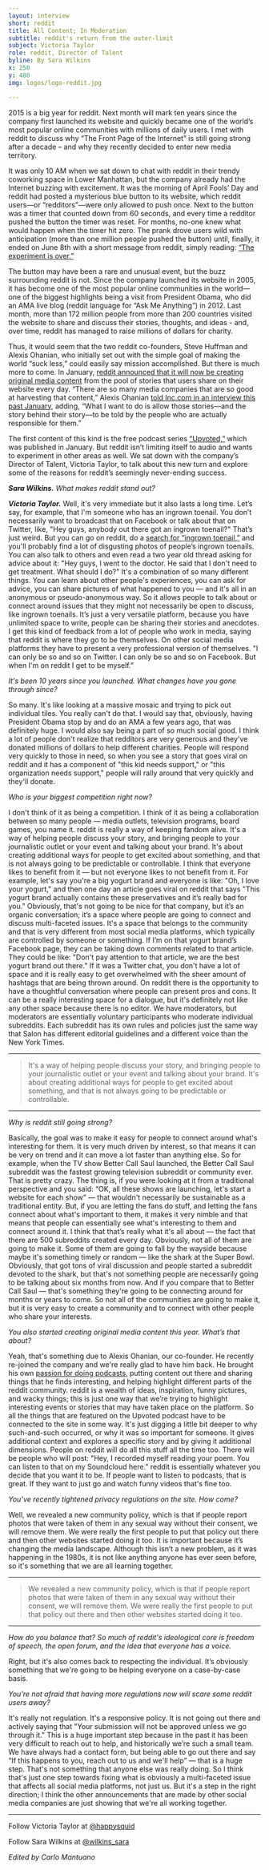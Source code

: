 ```yaml
---
layout: interview
short: reddit
title: All Content; In Moderation
subtitle: reddit's return from the outer-limit
subject: Victoria Taylor
role: reddit, Director of Talent 
byline: By Sara Wilkins
x: 250
y: 480
img: logos/logo-reddit.jpg

---
```


<p class="dek">2015 is a big year for reddit. Next month will mark ten years since the company first launched its website and quickly became one of the world’s most popular online communities with millions of daily users. I met with reddit to discuss why “The Front Page of the Internet” is still going strong after a decade – and why they recently decided to enter new media territory.</p>

It was only 10 AM when we sat down to chat with reddit in their trendy coworking space in Lower Manhattan, but the company already had the Internet buzzing with excitement. It was the morning of April Fools’ Day and reddit had posted a mysterious blue button to its website, which reddit users—or “redditors”—were only allowed to push once. Next to the button was a timer that counted down from 60 seconds, and every time a redditor pushed the button the timer was reset. For months, no-one knew what would happen when the timer hit zero. The prank drove users wild with anticipation (more than one million people pushed the button) until, finally, it ended on June 8th with a short message from reddit, simply reading: [“The experiment is over.”]("http://www.theguardian.com/technology/2015/jun/08/reddits-mysterious-button-experiment-is-over")
   
The button may have been a rare and unusual event, but the buzz surrounding reddit is not. Since the company launched its website in 2005, it has become one of the most popular online communities in the world—one of the biggest highlights being a visit from President Obama, who did an AMA live blog (reddit language for “Ask Me Anything”) in 2012. Last month, more than 172 million people from more than 200 countries visited the website to share and discuss their stories, thoughts, and ideas - and, over time, reddit has managed to raise millions of dollars for charity.

Thus, it would seem that the two reddit co-founders, Steve Huffman and Alexis Ohanian, who initially set out with the simple goal of making the world “suck less,” could easily say mission accomplished. But there is much more to come. In January, [reddit announced that it will now be creating original media content]("http://www.redditblog.com/2015/01/upvoted-reddit-podcast-for-all-stories.html") from the pool of stories that users share on their website every day. “There are so many media companies that are so good at harvesting that content,” Alexis Ohanian [told Inc.com in an interview this past January]("http://www.inc.com/christine-lagorio/reddit-podcast-new-era.html"), adding, “What I want to do is allow those stories—and the story behind their story—to be told by the people who are actually responsible for them.”
   
The first content of this kind is the free podcast series [“Upvoted,”](https://itunes.apple.com/us/podcast/upvoted-by-reddit/id954162809?mt=2) which was published in January. But reddit isn’t limiting itself to audio and wants to experiment in other areas as well. We sat down with the company’s Director of Talent, Victoria Taylor, to talk about this new turn and explore some of the reasons for reddit’s seemingly never-ending success.
   
***Sara Wilkins.*** _What makes reddit stand out?_

***Victoria Taylor.*** Well, it's very immediate but it also lasts a long time. Let’s say, for example, that I'm someone who has an ingrown toenail. You don’t necessarily want to broadcast that on Facebook or talk about that on Twitter, like, "Hey guys, anybody out there got an ingrown toenail?" That’s just weird. But you can go on reddit, do a [search for “ingrown toenail,”](http://www.reddit.com/search?q=ingrown+toenail&sort=relevance&t=all) and you'll probably find a lot of disgusting photos of people’s ingrown toenails. You can also talk to others and even read a two year old thread asking for advice about it: "Hey guys, I went to the doctor. He said that I don't need to get treatment. What should I do?" It's a combination of so many different things. You can learn about other people's experiences, you can ask for advice, you can share pictures of what happened to you — and it's all in an anonymous or pseudo-anonymous way. So it allows people to talk about or connect around issues that they might not necessarily be open to discuss, like ingrown toenails. It’s just a very versatile platform, because you have unlimited space to write, people can be sharing their stories and anecdotes. I get this kind of  feedback from a lot of people who work in media, saying that reddit is where they go to be themselves. On other social media platforms they have to present a very professional version of themselves. "I can only be so and so on Twitter. I can only be so and so on Facebook. But when I'm on reddit I get to be myself.”
   
_It's been 10 years since you launched. What changes have you gone through since?_
  
So many. It's like looking at a massive mosaic and trying to pick out individual tiles. You really can't do that. I would say that, obviously, having President Obama stop by and do an AMA a few years ago, that was definitely huge. I would also say being a part of so much social good. I think a lot of people don't realize that redditors are very generous and they've donated millions of dollars to help different charities. People will respond very quickly to those in need, so when you see a story that goes viral on reddit and it has a component of "this kid needs support," or "this organization needs support," people will rally around that very quickly and they'll donate. 
   
_Who is your biggest competition right now?_
  
I don't think of it as being a competition. I think of it as being a collaboration between so many people — media outlets, television programs, board games, you name it. reddit is really a way of keeping fandom alive. It's a way of helping people discuss your story, and bringing people to your journalistic outlet or your event and talking about your brand. It's about creating additional ways for people to get excited about something, and that is not always going to be predictable or controllable. I think that everyone likes to benefit from it — but not everyone likes to not benefit from it. For example, let's say you're a big yogurt brand and everyone is like: "Oh, I love your yogurt," and then one day an article goes viral on reddit that says "This yogurt brand actually contains these preservatives and it’s really bad for you." Obviously, that's not going to be nice for that company, but it’s an organic conversation; it’s a space where people are going to connect and discuss multi-faceted issues. It's a space that belongs to the community and that is very different from most social media platforms, which typically are controlled by someone or something. If I’m on that yogurt brand’s Facebook page, they can be taking down comments related to that article. They could be like: "Don't pay attention to that article, we are the best yogurt brand out there." If it was a Twitter chat, you don't have a lot of space and it is really easy to get overwhelmed with the sheer amount of hashtags that are being thrown around. On reddit there is the opportunity to have a thoughtful conversation where people can present pros and cons. It can be a really interesting space for a dialogue, but it's definitely not like any other space because there is no editor. We have moderators, but moderators are essentially voluntary participants who moderate individual subreddits. Each subreddit has its own rules and policies just the same way that Salon has different editorial guidelines and a different voice than the New York Times.
   
---

> It's a way of helping people discuss your story, and bringing people
> to your journalistic outlet or your event and talking about your brand. 
> It's about creating additional ways for people to get excited about 
> something, and that is not always going to be predictable or controllable.

---

_Why is reddit still going strong?_
  
Basically, the goal was to make it easy for people to connect around what's interesting for them. It is very much driven by interest, so that means it can be very on trend and it can move a lot faster than anything else. So for example, when the TV show Better Call Saul launched, the Better Call Saul subreddit was the fastest growing television subreddit or community ever. That is pretty crazy. The thing is, if you were looking at it from a traditional perspective and you said: “OK, all these shows are launching, let's start a website for each show” — that wouldn't necessarily be sustainable as a traditional entity. But, if you are letting the fans do stuff, and letting the fans connect about what's important to them, it makes it very nimble and that means that people can essentially see what's interesting to them and connect around it. I think that that’s really what it's all about — the fact that there are 500 subreddits created every day. Obviously, not all of them are going to make it. Some of them are going to fall by the wayside because maybe it's something timely or random — like the shark at the Super Bowl. Obviously, that got tons of viral discussion and people started a subreddit devoted to the shark, but that's not something people are necessarily going to be talking about six months from now. And if you compare that to Better Call Saul — that's something they're going to be connecting around for months or years to come. So not all of the communities are going to make it, but it is very easy to create a community and to connect with other people who share your interests.
   
_You also started creating original media content this year. What’s that about?_
  
Yeah, that's something due to Alexis Ohanian, our co-founder. He recently re-joined the company and we're really glad to have him back. He brought his own [passion for doing podcasts,]("http://www.nyrdradio.com/") putting content out there and sharing things that he finds interesting, and helping highlight different parts of the reddit community. reddit is a wealth of ideas, inspiration, funny pictures, and wacky things; this is just one way that we’re trying to highlight interesting events or stories that may have taken place on the platform. So all the things that are featured on the Upvoted podcast have to be connected to the site in some way. It's just digging a little bit deeper to why such-and-such occurred, or why it was so important for someone. It gives additional context and explores a specific story and by giving it additional dimensions. People on reddit will do all this stuff all the time too. There will be people who will post: "Hey, I recorded myself reading your poem. You can listen to that on my Soundcloud here." reddit is essentially whatever you decide that you want it to be. If people want to listen to podcasts, that is great. If they want to just go and watch funny videos that's fine too.
   
_You’ve recently tightened privacy regulations on the site. How come?_
  
Well, we revealed a new community policy, which is that if people report photos that were taken of them in any sexual way without their consent, we will remove them. We were really the first people to put that policy out there and then other websites started doing it too. It is important because it’s changing the media landscape. Although this isn’t a new problem, as it was happening in the 1980s, it is not like anything anyone has ever seen before, so it's something that we are all learning together.
   
---

> We revealed a new community policy, which is that if people report 
> photos that were taken of them in any sexual way without their consent, 
> we will remove them. We were really the first people to put that policy 
> out there and then other websites started doing it too.

---

_How do you balance that? So much of reddit's ideological core is freedom of speech, the open forum, and the idea that everyone has a voice._
  
Right, but it's also comes back to respecting the individual. It’s obviously something that we're going to be helping everyone on a case-by-case basis.  
   
_You're not afraid that having more regulations now will scare some reddit users away?_
  
It's really not regulation. It's a responsive policy. It is not going out there and actively saying that "Your submission will not be approved unless we go through it." This is a huge important step because in the past it has been very difficult to reach out to help, and historically we’re such a small team. We have always had a contact form, but being able to go out there and say “If this happens to you, reach out to us and we'll help” — that is a huge step. That's not something that anyone else was really doing. So I think that's just one step towards fixing what is obviously a multi-faceted issue that affects all social media platforms, not just us. But it's a step in the right direction; I think the other announcements that are made by other social media companies are just showing that we're all working together.

---

Follow Victoria Taylor at [@happysquid](https://twitter.com/happysquid)

Follow Sara Wilkins at [@wilkins_sara](https://twitter.com/wilkins_sara)

<em>Edited by Carlo Mantuano</em>
